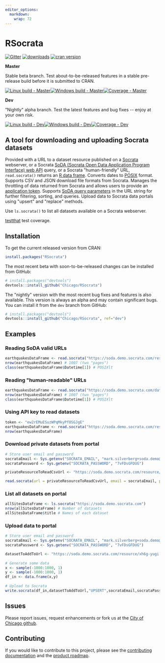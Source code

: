 ```yaml
---
editor_options: 
  markdown: 
    wrap: 72
---
```


# RSocrata

[![Gitter](https://badges.gitter.im/repo.svg)](https://app.gitter.im/#/room/#Chicago_RSocrata:gitter.im)
[![downloads](https://cranlogs.r-pkg.org/badges/RSocrata)](https://CRAN.R-project.org/package=RSocrata)
[![cran
version](https://www.r-pkg.org/badges/version/RSocrata)](https://CRAN.R-project.org/package=RSocrata)


**Master**

Stable beta branch. Test about-to-be-released features in a stable
pre-release build before it is submitted to CRAN.

[![Linux build -
Master](https://img.shields.io/travis/Chicago/RSocrata/master.svg?style=flat-square&label=Linux%20build)](https://app.travis-ci.com/Chicago/RSocrata)[![Windows
build -
Master](https://img.shields.io/appveyor/ci/tomschenkjr/RSocrata/master.svg?style=flat-square&label=Windows%20build)](https://ci.appveyor.com/project/tomschenkjr/rsocrata/branch/master)[![Coverage -
Master](https://img.shields.io/coveralls/Chicago/RSocrata/master.svg?style=flat-square&label=Coverage)](https://coveralls.io/github/Chicago/RSocrata?branch=master)

**Dev**

"Nightly" alpha branch. Test the latest features and bug fixes -- enjoy
at your own risk.

[![Linux build -
Dev](https://img.shields.io/travis/Chicago/RSocrata/dev.svg?style=flat-square&label=Linux%20build)](https://app.travis-ci.com/Chicago/RSocrata)[![Windows
build -
Dev](https://img.shields.io/appveyor/ci/tomschenkjr/RSocrata/dev.svg?style=flat-square&label=Windows%20build)](https://ci.appveyor.com/project/tomschenkjr/rsocrata/branch/dev)[![Coverage -
Dev](https://img.shields.io/coveralls/Chicago/RSocrata/dev.svg?style=flat-square&label=Coverage)](https://coveralls.io/github/Chicago/RSocrata?branch=dev)

## A tool for downloading and uploading Socrata datasets

Provided with a URL to a dataset resource published on a
[Socrata](https://www.tylertech.com/products/data-insights) webserver,
or a Socrata [SoDA (Socrata Open Data Application Program Interface) web
API](https://dev.socrata.com) query, or a Socrata "human-friendly" URL,
`read.socrata()` returns an [R data
frame](https://stat.ethz.ch/R-manual/R-devel/library/base/html/data.frame.html).
Converts dates to
[POSIX](https://stat.ethz.ch/R-manual/R-devel/library/base/html/DateTimeClasses.html)
format. Supports CSV and JSON download file formats from Socrata.
Manages the throttling of data returned from Socrata and allows users to
provide an [application
token](https://dev.socrata.com/docs/app-tokens.html). Supports [SoDA
query parameters](https://dev.socrata.com/docs/queries.html) in the URL
string for further filtering, sorting, and queries. Upload data to
Socrata data portals using "upsert" and "replace" methods.

Use `ls.socrata()` to list all datasets available on a Socrata
webserver.

[testthat](https://cran.r-project.org/package=testthat) test coverage.

## Installation

To get the current released version from CRAN:

``` r
install.packages("RSocrata")
```

The most recent beta with soon-to-be-released changes can be installed
from GitHub:

``` r
# install.packages("devtools")
devtools::install_github("Chicago/RSocrata")
```

The "nightly" version with the most recent bug fixes and features is
also available. This version is always an alpha and may contain
significant bugs. You can install it from the `dev` branch from GitHub:

``` r
# install.packages("devtools")
devtools::install_github("Chicago/RSocrata", ref="dev")
```

## Examples

### Reading SoDA valid URLs

``` r
earthquakesDataFrame <- read.socrata("https://soda.demo.socrata.com/resource/4334-bgaj.csv")
nrow(earthquakesDataFrame) # 1007 (two "pages")
class(earthquakesDataFrame$Datetime[1]) # POSIXlt
```

### Reading "human-readable" URLs

``` r
earthquakesDataFrame <- read.socrata("https://soda.demo.socrata.com/dataset/USGS-Earthquakes-for-2012-11-01-API-School-Demo/4334-bgaj")
nrow(earthquakesDataFrame) # 1007 (two "pages")
class(earthquakesDataFrame$Datetime[1]) # POSIXlt
```

### Using API key to read datasets

``` r
token <- "ew2rEMuESuzWPqMkyPfOSGJgE"
earthquakesDataFrame <- read.socrata("https://soda.demo.socrata.com/resource/4334-bgaj.csv", app_token = token)
nrow(earthquakesDataFrame)
```

### Download private datasets from portal

``` r
# Store user email and password
socrataEmail <- Sys.getenv("SOCRATA_EMAIL", "mark.silverberg+soda.demo@socrata.com")
socrataPassword <- Sys.getenv("SOCRATA_PASSWORD", "7vFDsGFDUG")

privateResourceToReadCsvUrl <- "https://soda.demo.socrata.com/resource/a9g2-feh2.csv" # dataset

read.socrata(url = privateResourceToReadCsvUrl, email = socrataEmail, password = socrataPassword)
```

### List all datasets on portal

``` r
allSitesDataFrame <- ls.socrata("https://soda.demo.socrata.com")
nrow(allSitesDataFrame) # Number of datasets
allSitesDataFrame$title # Names of each dataset
```

### Upload data to portal

``` r
# Store user email and password
socrataEmail <- Sys.getenv("SOCRATA_EMAIL", "mark.silverberg+soda.demo@socrata.com")
socrataPassword <- Sys.getenv("SOCRATA_PASSWORD", "7vFDsGFDUG")

datasetToAddToUrl <- "https://soda.demo.socrata.com/resource/xh6g-yugi.json" # dataset
 
# Generate some data
x <- sample(-1000:1000, 1)
y <- sample(-1000:1000, 1)
df_in <- data.frame(x,y)
 
# Upload to Socrata
write.socrata(df_in,datasetToAddToUrl,"UPSERT",socrataEmail,socrataPassword)
```

## Issues

Please report issues, request enhancements or fork us at the [City of
Chicago github](https://github.com/Chicago/RSocrata/issues).

## Contributing

If you would like to contribute to this project, please see the
[contributing
documentation](https://github.com/Chicago/RSocrata/blob/master/CONTRIBUTING.md)
and the [product
roadmap](https://github.com/Chicago/RSocrata/wiki/Roadmap#planned-releases).
